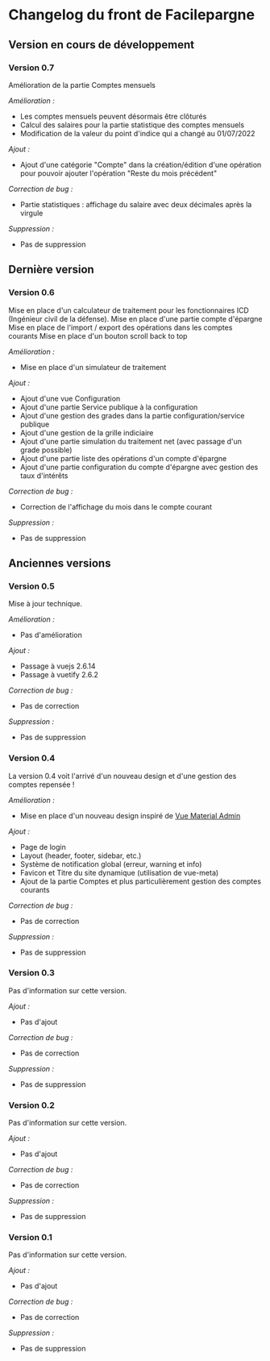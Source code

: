 # Changelog du front de Facilepargne

## Version en cours de développement
### Version 0.7
Amélioration de la partie Comptes mensuels

*Amélioration :*
* Les comptes mensuels peuvent désormais être clôturés
* Calcul des salaires pour la partie statistique des comptes mensuels
* Modification de la valeur du point d'indice qui a changé au 01/07/2022

*Ajout :*
* Ajout d'une catégorie "Compte" dans la création/édition d'une opération pour pouvoir ajouter l'opération "Reste du mois précédent"

*Correction de bug :*
* Partie statistiques : affichage du salaire avec deux décimales après la virgule

*Suppression :*
* Pas de suppression

## Dernière version
### Version 0.6
Mise en place d'un calculateur de traitement pour les fonctionnaires ICD (Ingénieur civil de la défense).
Mise en place d'une partie compte d'épargne
Mise en place de l'import / export des opérations dans les comptes courants
Mise en place d'un bouton scroll back to top

*Amélioration :*
* Mise en place d'un simulateur de traitement

*Ajout :*
* Ajout d'une vue Configuration
* Ajout d'une partie Service publique à la configuration
* Ajout d'une gestion des grades dans la partie configuration/service publique
* Ajout d'une gestion de la grille indiciaire
* Ajout d'une partie simulation du traitement net (avec passage d'un grade possible)
* Ajout d'une partie liste des opérations d'un compte d'épargne
* Ajout d'une partie configuration du compte d'épargne avec gestion des taux d'intérêts

*Correction de bug :*
* Correction de l'affichage du mois dans le compte courant

*Suppression :*
* Pas de suppression

## Anciennes versions
### Version 0.5
Mise à jour technique.

*Amélioration :*
* Pas d'amélioration

*Ajout :*
* Passage à vuejs 2.6.14
* Passage à vuetify 2.6.2

*Correction de bug :*
* Pas de correction

*Suppression :*
* Pas de suppression

### Version 0.4
La version 0.4 voit l'arrivé d'un nouveau design et d'une gestion des comptes repensée !

*Amélioration :*
* Mise en place d'un nouveau design inspiré de [Vue Material Admin](https://flatlogic.github.io/material-vue/?ref=morioh.com&utm_source=morioh.com#/dashboard)

*Ajout :*
* Page de login
* Layout (header, footer, sidebar, etc.)
* Système de notification global (erreur, warning et info)
* Favicon et Titre du site dynamique (utilisation de vue-meta)
* Ajout de la partie Comptes et plus particulièrement gestion des comptes courants

*Correction de bug :*
* Pas de correction

*Suppression :*
* Pas de suppression

### Version 0.3
Pas d'information sur cette version.

*Ajout :*
* Pas d'ajout

*Correction de bug :*
* Pas de correction

*Suppression :*
* Pas de suppression

### Version 0.2
Pas d'information sur cette version.

*Ajout :*
* Pas d'ajout

*Correction de bug :*
* Pas de correction

*Suppression :*
* Pas de suppression

### Version 0.1
Pas d'information sur cette version.

*Ajout :*
* Pas d'ajout

*Correction de bug :*
* Pas de correction

*Suppression :*
* Pas de suppression